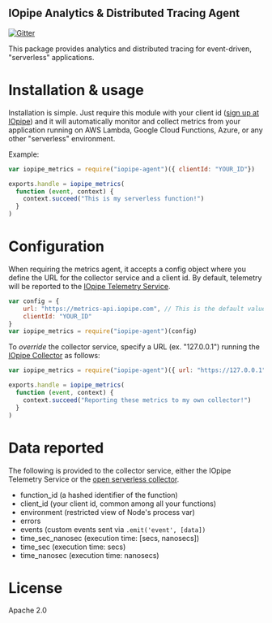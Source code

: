 IOpipe Analytics & Distributed Tracing Agent
--------------------------------------------
[![Gitter](https://img.shields.io/gitter/room/nwjs/nw.js.svg?maxAge=2592000)](https://gitter.im/iopipe/iopipe)

This package provides analytics and distributed tracing for
event-driven, "serverless" applications.

# Installation & usage

Installation is simple. Just require this module with your client id
([sign up at IOpipe](https://www.iopipe.com/)) and it will
automatically monitor and collect metrics from your application
running on AWS Lambda, Google Cloud Functions, Azure, or any
other "serverless" environment.

Example:

```javascript
var iopipe_metrics = require("iopipe-agent")({ clientId: "YOUR_ID"})

exports.handle = iopipe_metrics(
  function (event, context) {
    context.succeed("This is my serverless function!")
  }
)
```

# Configuration

When requiring the metrics agent, it accepts a config object where
you define the URL for the collector service and a client id. By default,
telemetry will be reported to the [IOpipe Telemetry Service](https://www.iopipe.com/).

```javascript
var config = {
    url: "https://metrics-api.iopipe.com", // This is the default value
    clientId: "YOUR_ID"
}
var iopipe_metrics = require("iopipe-agent")(config)
```

To _override_ the collector service, specify a URL (ex. "127.0.0.1")
running the [IOpipe Collector](https://github.com/iopipe/iopipe-collector)
as follows:

```javascript
var iopipe_metrics = require("iopipe-agent")({ url: "https://127.0.0.1", clientId: "YOUR_ID" })

exports.handle = iopipe_metrics(
  function (event, context) {
    context.succeed("Reporting these metrics to my own collector!")
  }
)
```

# Data reported

The following is provided to the collector service,
either the IOpipe Telemetry Service or the [open serverless
collector](https://github.com/iopipe/iopipe-collector).

 - function_id (a hashed identifier of the function)
 - client_id (your client id, common among all your functions)
 - environment  (restricted view of Node's process var)
 - errors
 - events       (custom events sent via `.emit('event', [data])`
 - time_sec_nanosec  (execution time: [secs, nanosecs])
 - time_sec          (execution time: secs)
 - time_nanosec      (execution time: nanosecs)

# License

Apache 2.0
